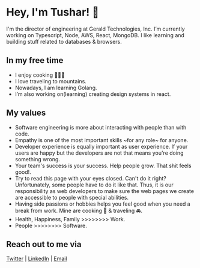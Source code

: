 # Hey, I'm Tushar! 👋

I'm the director of engineering at Gerald Technologies, Inc. I’m currently working on Typescript, Node, AWS, React, MongoDB. I like learning and building stuff related to databases & browsers.

## In my free time

- I enjoy cooking 👨🏻‍🍳
- I love traveling to mountains.
- Nowadays, I am learning Golang.
- I’m also working on(learning) creating design systems in react.

## My values

- Software engineering is more about interacting with people than with code.
- Empathy is one of the most important skills ~for any role~ for anyone.
- Developer experience is equally important as user experience. If your users are happy but the developers are not that means you're doing something wrong.
- Your team's success is your success. Help people grow. That shit feels good!.
- Try to read this page with your eyes closed. Can't do it right? Unfortunately, some people have to do it like that. Thus, it is our responsibility as web developers to make sure the web pages we create are accessible to people with special abilities.
- Having side passions or hobbies helps you feel good when you need a break from work. Mine are cooking 🍪 & traveling 🚘.
- Health, Happiness, Family >>>>>>>> Work.
- People >>>>>>>> Software.


## Reach out to me via

[Twitter](https://twitter.com/tusharf5) | [LinkedIn](https://linkedin.com/in/tusharf5) | [Email](ts17995@gmail.com)

